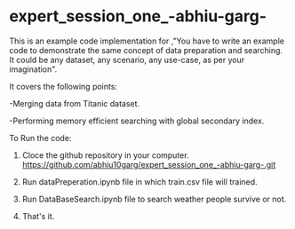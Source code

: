 # expert_session_one_-abhiu-garg-
This is an example code implementation for ,"You have to write an example code to demonstrate the same concept of data preparation
and searching. It could be any dataset, any scenario, any use-case, as per your imagination".

It covers the following points:

-Merging data from Titanic dataset.

-Performing memory efficient searching with global secondary index.


To Run the code:

1. Cloce the github repository in your computer. https://github.com/abhiu10garg/expert_session_one_-abhiu-garg-.git

2. Run dataPreperation.ipynb file in which train.csv file will trained.

3. Run DataBaseSearch.ipynb file to search weather people survive or not.

4. That's it.

